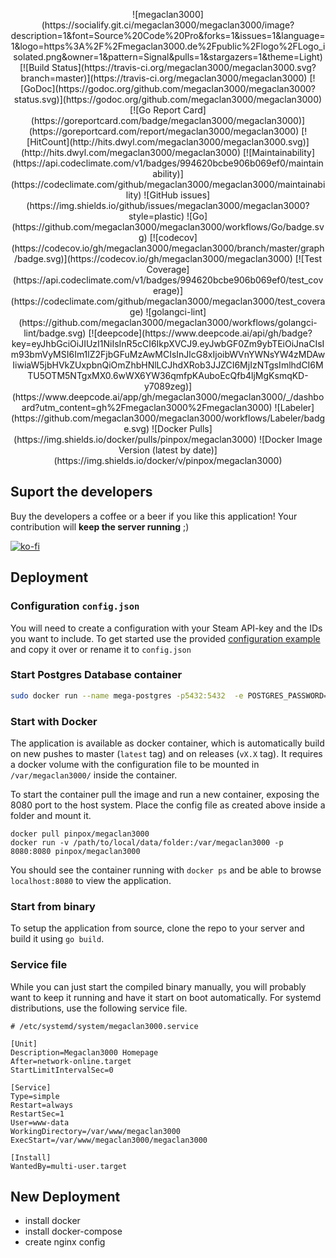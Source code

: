 <p align="center">
![megaclan3000](https://socialify.git.ci/megaclan3000/megaclan3000/image?description=1&font=Source%20Code%20Pro&forks=1&issues=1&language=1&logo=https%3A%2F%2Fmegaclan3000.de%2Fpublic%2Flogo%2FLogo_isolated.png&owner=1&pattern=Signal&pulls=1&stargazers=1&theme=Light)
[![Build Status](https://travis-ci.org/megaclan3000/megaclan3000.svg?branch=master)](https://travis-ci.org/megaclan3000/megaclan3000)
[![GoDoc](https://godoc.org/github.com/megaclan3000/megaclan3000?status.svg)](https://godoc.org/github.com/megaclan3000/megaclan3000)
[![Go Report Card](https://goreportcard.com/badge/megaclan3000/megaclan3000)](https://goreportcard.com/report/megaclan3000/megaclan3000) 
[![HitCount](http://hits.dwyl.com/megaclan3000/megaclan3000.svg)](http://hits.dwyl.com/megaclan3000/megaclan3000)
[![Maintainability](https://api.codeclimate.com/v1/badges/994620bcbe906b069ef0/maintainability)](https://codeclimate.com/github/megaclan3000/megaclan3000/maintainability)
![GitHub issues](https://img.shields.io/github/issues/megaclan3000/megaclan3000?style=plastic)
![Go](https://github.com/megaclan3000/megaclan3000/workflows/Go/badge.svg)
[![codecov](https://codecov.io/gh/megaclan3000/megaclan3000/branch/master/graph/badge.svg)](https://codecov.io/gh/megaclan3000/megaclan3000)
[![Test Coverage](https://api.codeclimate.com/v1/badges/994620bcbe906b069ef0/test_coverage)](https://codeclimate.com/github/megaclan3000/megaclan3000/test_coverage)
![golangci-lint](https://github.com/megaclan3000/megaclan3000/workflows/golangci-lint/badge.svg)
[![deepcode](https://www.deepcode.ai/api/gh/badge?key=eyJhbGciOiJIUzI1NiIsInR5cCI6IkpXVCJ9.eyJwbGF0Zm9ybTEiOiJnaCIsIm93bmVyMSI6Im1lZ2FjbGFuMzAwMCIsInJlcG8xIjoibWVnYWNsYW4zMDAwIiwiaW5jbHVkZUxpbnQiOmZhbHNlLCJhdXRob3JJZCI6MjIzNTgsImlhdCI6MTU5OTM5NTgxMX0.6wWX6YW36qmfpKAuboEcQfb4ljMgKsmqKD-y7089zeg)](https://www.deepcode.ai/app/gh/megaclan3000/megaclan3000/_/dashboard?utm_content=gh%2Fmegaclan3000%2Fmegaclan3000)
![Labeler](https://github.com/megaclan3000/megaclan3000/workflows/Labeler/badge.svg)
![Docker Pulls](https://img.shields.io/docker/pulls/pinpox/megaclan3000)
![Docker Image Version (latest by date)](https://img.shields.io/docker/v/pinpox/megaclan3000)
</p>

## Suport the developers

Buy the developers a coffee or a beer if you like this application! 
Your contribution will **keep the server running** ;)

[![ko-fi](https://www.ko-fi.com/img/githubbutton_sm.svg)](https://ko-fi.com/B0B11UD8T)

## Deployment

### Configuration `config.json`

You will need to create a configuration with your Steam API-key and the IDs you
want to include.  To get started use the provided [configuration
example](./config.json.example) and copy it over or rename it to `config.json`



### Start Postgres Database container

```bash
sudo docker run --name mega-postgres -p5432:5432  -e POSTGRES_PASSWORD=megaclan  postgres
```

### Start with Docker

The application is available as docker container, which is automatically build
on new pushes to master (`latest` tag) and on releases (`vX.X` tag). It requires
a docker volume with the configuration file to be mounted in
`/var/megaclan3000/` inside the container. 

To start the container pull the image and run a new container, exposing the 8080
port to the host system. Place the config file as created above inside a folder
and mount it.

```
docker pull pinpox/megaclan3000
docker run -v /path/to/local/data/folder:/var/megaclan3000 -p 8080:8080 pinpox/megaclan3000
```

You should see the container running with `docker ps` and be able to browse
`localhost:8080` to view the application.

### Start from binary

To setup the application from source, clone the repo to your server and build it using `go
build`.

### Service file

While you can just start the compiled binary manually, you will probably want to
keep it running and have it start on boot automatically.  For systemd
distributions, use the following service file.

```dosini
# /etc/systemd/system/megaclan3000.service

[Unit]
Description=Megaclan3000 Homepage
After=network-online.target
StartLimitIntervalSec=0

[Service]
Type=simple
Restart=always
RestartSec=1
User=www-data
WorkingDirectory=/var/www/megaclan3000
ExecStart=/var/www/megaclan3000/megaclan3000

[Install]
WantedBy=multi-user.target
```

## New Deployment

- install docker
- install docker-compose
- create nginx config
